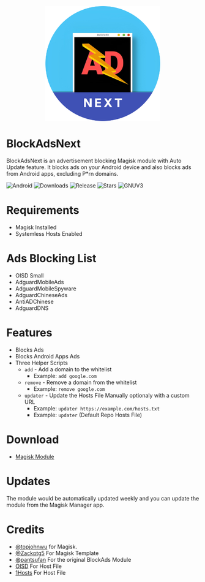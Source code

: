 <p align="center">
  <img src="logo.png" alt="BlockAdsNext" width="300" height="300">
</p>

# BlockAdsNext

BlockAdsNext is an advertisement blocking Magisk module with Auto Update feature. It blocks ads on your Android device and also blocks ads from Android apps, excluding P*rn domains.

![Android](https://img.shields.io/badge/Android-3DDC84?style=for-the-badge&logo=android&logoColor=white)
![Downloads](https://img.shields.io/github/downloads/OodavidsinoO/BlockAdsNext/total?color=green&style=for-the-badge)
![Release](https://img.shields.io/github/v/release/OodavidsinoO/BlockAdsNext?style=for-the-badge)
![Stars](https://img.shields.io/github/stars/OodavidsinoO/BlockAdsNext?style=for-the-badge)
![GNUV3](https://img.shields.io/badge/license-GPLv3-blue?style=for-the-badge)

# Requirements

- Magisk Installed
- Systemless Hosts Enabled

# Ads Blocking List

- OISD Small
- AdguardMobileAds
- AdguardMobileSpyware
- AdguardChineseAds
- AntiADChinese
- AdguardDNS

# Features

- Blocks Ads
- Blocks Android Apps Ads
- Three Helper Scripts
  - `add` - Add a domain to the whitelist
    - Example: `add google.com`
  - `remove` - Remove a domain from the whitelist
    - Example: `remove google.com`
  - `updater` - Update the Hosts File Manually optionaly with a custom URL
    - Example: `updater https://example.com/hosts.txt`
    - Example: `updater` (Default Repo Hosts File)

# Download

- [Magisk Module](https://github.com/OodavidsinoO/BlockAdsNext/releases)

# Updates

The module would be automatically updated weekly and you can update the module from the Magisk Manager app.

# Credits

- [@topjohnwu](https://github.com/topjohnwu) for Magisk.
- [@Zackptg5](https://github.com/Zackptg5/MMT-Extended) For Magisk Template
- [@pantsufan](https://github.com/pantsufan/BlockAds) For the original BlockAds Module
- [OISD](https://oisd.nl/) For Host File
- [1Hosts](https://github.com/badmojr/1Hosts) For Host File
